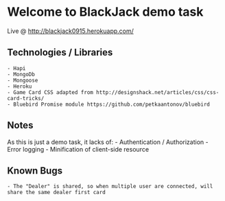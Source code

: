 # Welcome to BlackJack demo task

Live @ http://blackjack0915.herokuapp.com/

## Technologies / Libraries
    - Hapi
    - MongoDb
    - Mongoose
    - Heroku
    - Game Card CSS adapted from http://designshack.net/articles/css/css-card-tricks/
    - Bluebird Promise module https://github.com/petkaantonov/bluebird

## Notes

As this is just a demo task, it lacks of:
    - Authentication / Authorization
    - Error logging
    - Minification of client-side resource
    
## Known Bugs
    - The "Dealer" is shared, so when multiple user are connected, will share the same dealer first card
